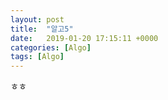 ```yaml
---
layout: post
title:  "알고5"
date:   2019-01-20 17:15:11 +0000
categories: [Algo]
tags: [Algo]
---
```

ㅎㅎ
